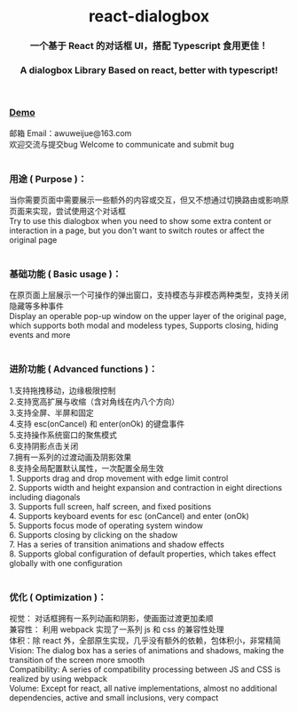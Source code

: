 <h1><center>react-dialogbox</center></h1>
<h3><center>一个基于 React 的对话框 UI，搭配 Typescript 食用更佳！</center></h3>
<h3><center>A dialogbox Library Based on react, better with typescript!</center></h3>
<br>

<h3><a href="https://static-1acd801a-1752-4c44-b015-68e7a62c6e6b.bspapp.com/" target="_blank">Demo</a></h3>

<div>邮箱 Email：awuweijue@163.com</div>
<div>欢迎交流与提交bug  Welcome to communicate and submit bug</div>

<br>
<h3>
用途 ( Purpose )：
</h3>
<div>当你需要页面中需要展示一些额外的内容或交互，但又不想通过切换路由或影响原页面来实现，尝试使用这个对话框</div>
<div>Try to use this dialogbox when you need to show some extra content or interaction in a page, but you don't want to switch routes or affect the original page</div>

<br>
<h3>
基础功能 ( Basic usage )：
</h3>
<div>在原页面上层展示一个可操作的弹出窗口，支持模态与非模态两种类型，支持关闭隐藏等多种事件</div>
<div>Display an operable pop-up window on the upper layer of the original page, which supports both modal and modeless types, Supports closing, hiding events and more</div>

<br>
<h3>
进阶功能 ( Advanced functions )：
</h3>
<div>1.支持拖拽移动，边缘极限控制</div>
<div>2.支持宽高扩展与收缩（含对角线在内八个方向）</div>
<div>3.支持全屏、半屏和固定</div>
<div>4.支持 esc(onCancel) 和 enter(onOk) 的键盘事件</div>
<div>5.支持操作系统窗口的聚焦模式</div>
<div>6.支持阴影点击关闭</div>
<div>7.拥有一系列的过渡动画及阴影效果</div>
<div>8.支持全局配置默认属性，一次配置全局生效</div>

<div>1. Supports drag and drop movement with edge limit control</div> 
<div>2. Supports width and height expansion and contraction in eight directions including diagonals</div> 
<div>3. Supports full screen, half screen, and fixed positions</div> 
<div>4. Supports keyboard events for esc (onCancel) and enter (onOk)</div> 
<div>5. Supports focus mode of operating system window</div> 
<div>6. Supports closing by clicking on the shadow</div> 
<div>7. Has a series of transition animations and shadow effects</div> 
<div>8. Supports global configuration of default properties, which takes effect globally with one configuration</div>

<br>
<h3>优化 ( Optimization )：</h3>
<div>
视觉：
对话框拥有一系列动画和阴影，使画面过渡更加柔顺
</div>
<div>
兼容性：
利用 webpack 实现了一系列 js 和 css 的兼容性处理
</div>
<div>
体积：除 react 外，全部原生实现，几乎没有额外的依赖，包体积小，非常精简
</div>

<div>
Vision:
The dialog box has a series of animations and shadows, making the transition of the screen more smooth
</div>
<div>
Compatibility: 
A series of compatibility processing between JS and CSS is realized by using webpack
</div>
<div>
Volume: Except for react, all native implementations, almost no additional dependencies, active and small inclusions, very compact
</div>

